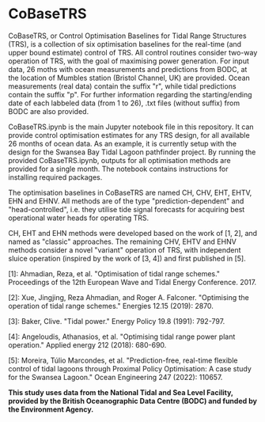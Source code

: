 # CoBaseTRS
CoBaseTRS, or Control Optimisation Baselines for Tidal Range Structures (TRS), is a collection of six optimisation baselines for the real-time (and upper bound estimate) control of TRS. All control routines consider two-way operation of TRS, with the goal of maximising power generation. For input data, 26 moths with ocean measurements and predictions from BODC, at the location of Mumbles station (Bristol Channel, UK) are provided. Ocean measurements (real data) contain the suffix "r", while tidal predictions contain the suffix "p". For further information regarding the starting/ending date of each labbeled data (from 1 to 26), .txt files (without suffix) from BODC are also provided.

CoBaseTRS.ipynb is the main Jupyter notebook file in this repository. It can provide control optimisation estimates for any TRS design, for all available 26 months of ocean data. As an example, it is currently setup with the design for the Swansea Bay Tidal Lagoon pathfinder project. By running the provided CoBaseTRS.ipynb, outputs for all optimisation methods are provided for a single month. The notebook contains instructions for installing required packages.

The optimisation baselines in CoBaseTRS are named CH, CHV, EHT, EHTV, EHN and EHNV. All methods are of the type "prediction-dependent" and "head-controlled", i.e. they utilise tide signal forecasts for acquiring best operational water heads for operating TRS.

CH, EHT and EHN methods were developed based on the work of [1, 2], and named as "classic" approaches. The remaining CHV, EHTV and EHNV methods consider a novel "variant" operation of TRS, with independent sluice operation (inspired by the work of [3, 4]) and first published in [5].

[1]: Ahmadian, Reza, et al. "Optimisation of tidal range schemes." Proceedings of the 12th European Wave and Tidal Energy Conference. 2017.

[2]: Xue, Jingjing, Reza Ahmadian, and Roger A. Falconer. "Optimising the operation of tidal range schemes." Energies 12.15 (2019): 2870.

[3]: Baker, Clive. "Tidal power." Energy Policy 19.8 (1991): 792-797.

[4]: Angeloudis, Athanasios, et al. "Optimising tidal range power plant operation." Applied energy 212 (2018): 680-690.

[5]: Moreira, Túlio Marcondes, et al. "Prediction-free, real-time flexible control of tidal lagoons through Proximal Policy Optimisation: A case study for the Swansea Lagoon." Ocean Engineering 247 (2022): 110657.

**This study uses data from the National Tidal and Sea Level Facility, provided by the British Oceanographic Data Centre (BODC) and funded by the Environment Agency.**
